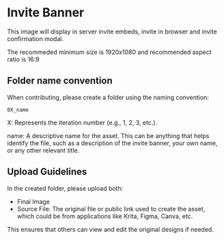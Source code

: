 # Invite Banner

This image will display in server invite embeds, invite in browser and invite confirmation modal.  

The recommeded minimum size is 1920x1080 and recommended aspect ratio is 16:9

## Folder name convention

When contributing, please create a folder using the naming convention:

```
0X_name
```

X: Represents the iteration number (e.g., 1, 2, 3, etc.).

name: A descriptive name for the asset. This can be anything that helps identify the file, such as a description of the invite banner, your own name, or any other relevant title.

## Upload Guidelines

In the created folder, please upload both:

- Final Image
- Source File: The original file or public link used to create the asset, which could be from applications like Krita, Figma, Canva, etc.

This ensures that others can view and edit the original designs if needed.